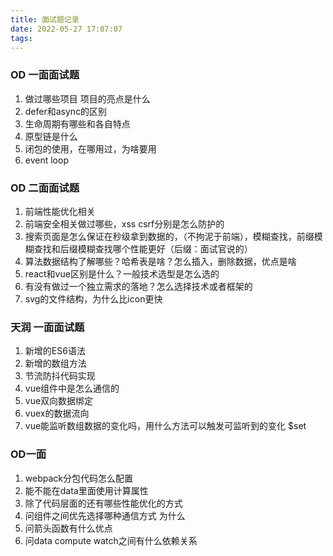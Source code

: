 ```yaml
---
title: 面试题记录
date: 2022-05-27 17:07:07
tags:
---
```


### OD 一面面试题
1. 做过哪些项目 项目的亮点是什么
2. defer和async的区别
3. 生命周期有哪些和各自特点
4. 原型链是什么
5. 闭包的使用，在哪用过，为啥要用
6. event loop


### OD 二面面试题
1. 前端性能优化相关
2. 前端安全相关做过哪些，xss csrf分别是怎么防护的
3. 搜索页面是怎么保证在秒级拿到数据的，（不拘泥于前端），模糊查找，前缀模糊查找和后缀模糊查找哪个性能更好（后缀：面试官说的）
4. 算法数据结构了解哪些？哈希表是啥？怎么插入，删除数据，优点是啥
5. react和vue区别是什么？一般技术选型是怎么选的
6. 有没有做过一个独立需求的落地？怎么选择技术或者框架的
7. svg的文件结构，为什么比icon更快


### 天润 一面面试题
1. 新增的ES6语法
2. 新增的数组方法
3. 节流防抖代码实现
4. vue组件中是怎么通信的
5. vue双向数据绑定
6. vuex的数据流向
7. vue能监听数组数据的变化吗，用什么方法可以触发可监听到的变化 $set


### OD一面
1. webpack分包代码怎么配置
2. 能不能在data里面使用计算属性
3. 除了代码层面的还有哪些性能优化的方式
4. 问组件之间优先选择哪种通信方式 为什么
5. 问箭头函数有什么优点 
6. 问data compute watch之间有什么依赖关系